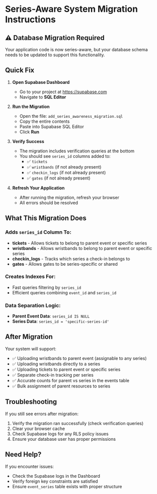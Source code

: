 # Series-Aware System Migration Instructions

## ⚠️ Database Migration Required

Your application code is now series-aware, but your database schema needs to be updated to support this functionality.

## Quick Fix

1. **Open Supabase Dashboard**
   - Go to your project at https://supabase.com
   - Navigate to **SQL Editor**

2. **Run the Migration**
   - Open the file: `add_series_awareness_migration.sql`
   - Copy the entire contents
   - Paste into Supabase SQL Editor
   - Click **Run**

3. **Verify Success**
   - The migration includes verification queries at the bottom
   - You should see `series_id` columns added to:
     - ✅ `tickets`
     - ✅ `wristbands` (if not already present)
     - ✅ `checkin_logs` (if not already present)
     - ✅ `gates` (if not already present)

4. **Refresh Your Application**
   - After running the migration, refresh your browser
   - All errors should be resolved

## What This Migration Does

### Adds `series_id` Column To:
- **tickets** - Allows tickets to belong to parent event or specific series
- **wristbands** - Allows wristbands to belong to parent event or specific series
- **checkin_logs** - Tracks which series a check-in belongs to
- **gates** - Allows gates to be series-specific or shared

### Creates Indexes For:
- Fast queries filtering by `series_id`
- Efficient queries combining `event_id` and `series_id`

### Data Separation Logic:
- **Parent Event Data**: `series_id IS NULL`
- **Series Data**: `series_id = 'specific-series-id'`

## After Migration

Your system will support:
- ✅ Uploading wristbands to parent event (assignable to any series)
- ✅ Uploading wristbands directly to a series
- ✅ Uploading tickets to parent event or specific series
- ✅ Separate check-in tracking per series
- ✅ Accurate counts for parent vs series in the events table
- ✅ Bulk assignment of parent resources to series

## Troubleshooting

If you still see errors after migration:
1. Verify the migration ran successfully (check verification queries)
2. Clear your browser cache
3. Check Supabase logs for any RLS policy issues
4. Ensure your database user has proper permissions

## Need Help?

If you encounter issues:
- Check the Supabase logs in the Dashboard
- Verify foreign key constraints are satisfied
- Ensure `event_series` table exists with proper structure
